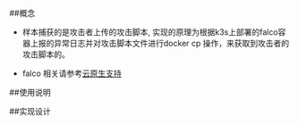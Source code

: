 ##概念
* 样本捕获的是攻击者上传的攻击脚本, 实现的原理为根据k3s上部署的falco容器上报的异常日志并对攻击脚本文件进行docker cp 操作，来获取到攻击者的攻击脚本的。

* falco 相关请参考[云原生支持](https://www.showdoc.com.cn/1432924569255366/7002166374715945 "云原生支持")

##使用说明

##实现设计

